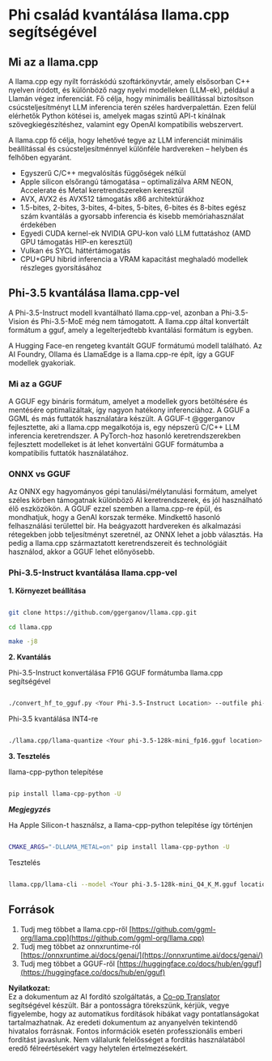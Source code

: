 <!--
CO_OP_TRANSLATOR_METADATA:
{
  "original_hash": "462bddc47427d8785f3c9fd817b346fe",
  "translation_date": "2025-05-09T14:16:50+00:00",
  "source_file": "md/01.Introduction/04/UsingLlamacppQuantifyingPhi.md",
  "language_code": "hu"
}
-->
# **Phi család kvantálása llama.cpp segítségével**

## **Mi az a llama.cpp**

A llama.cpp egy nyílt forráskódú szoftárkönyvtár, amely elsősorban C++ nyelven íródott, és különböző nagy nyelvi modelleken (LLM-ek), például a Llamán végez inferenciát. Fő célja, hogy minimális beállítással biztosítson csúcsteljesítményt LLM inferencia terén széles hardverpalettán. Ezen felül elérhetők Python kötései is, amelyek magas szintű API-t kínálnak szövegkiegészítéshez, valamint egy OpenAI kompatibilis webszervert.

A llama.cpp fő célja, hogy lehetővé tegye az LLM inferenciát minimális beállítással és csúcsteljesítménnyel különféle hardvereken – helyben és felhőben egyaránt.

- Egyszerű C/C++ megvalósítás függőségek nélkül
- Apple silicon elsőrangú támogatása – optimalizálva ARM NEON, Accelerate és Metal keretrendszereken keresztül
- AVX, AVX2 és AVX512 támogatás x86 architektúrákhoz
- 1.5-bites, 2-bites, 3-bites, 4-bites, 5-bites, 6-bites és 8-bites egész szám kvantálás a gyorsabb inferencia és kisebb memóriahasználat érdekében
- Egyedi CUDA kernel-ek NVIDIA GPU-kon való LLM futtatáshoz (AMD GPU támogatás HIP-en keresztül)
- Vulkan és SYCL háttértámogatás
- CPU+GPU hibrid inferencia a VRAM kapacitást meghaladó modellek részleges gyorsításához

## **Phi-3.5 kvantálása llama.cpp-vel**

A Phi-3.5-Instruct modell kvantálható llama.cpp-vel, azonban a Phi-3.5-Vision és Phi-3.5-MoE még nem támogatott. A llama.cpp által konvertált formátum a gguf, amely a legelterjedtebb kvantálási formátum is egyben.

A Hugging Face-en rengeteg kvantált GGUF formátumú modell található. Az AI Foundry, Ollama és LlamaEdge is a llama.cpp-re épít, így a GGUF modellek gyakoriak.

### **Mi az a GGUF**

A GGUF egy bináris formátum, amelyet a modellek gyors betöltésére és mentésére optimalizáltak, így nagyon hatékony inferenciához. A GGUF a GGML és más futtatók használatára készült. A GGUF-t @ggerganov fejlesztette, aki a llama.cpp megalkotója is, egy népszerű C/C++ LLM inferencia keretrendszer. A PyTorch-hoz hasonló keretrendszerekben fejlesztett modelleket is át lehet konvertálni GGUF formátumba a kompatibilis futtatók használatához.

### **ONNX vs GGUF**

Az ONNX egy hagyományos gépi tanulási/mélytanulási formátum, amelyet széles körben támogatnak különböző AI keretrendszerek, és jól használható élő eszközökön. A GGUF ezzel szemben a llama.cpp-re épül, és mondhatjuk, hogy a GenAI korszak terméke. Mindkettő hasonló felhasználási területtel bír. Ha beágyazott hardvereken és alkalmazási rétegekben jobb teljesítményt szeretnél, az ONNX lehet a jobb választás. Ha pedig a llama.cpp származtatott keretrendszereit és technológiáit használod, akkor a GGUF lehet előnyösebb.

### **Phi-3.5-Instruct kvantálása llama.cpp-vel**

**1. Környezet beállítása**


```bash

git clone https://github.com/ggerganov/llama.cpp.git

cd llama.cpp

make -j8

```


**2. Kvantálás**

Phi-3.5-Instruct konvertálása FP16 GGUF formátumba llama.cpp segítségével


```bash

./convert_hf_to_gguf.py <Your Phi-3.5-Instruct Location> --outfile phi-3.5-128k-mini_fp16.gguf

```

Phi-3.5 kvantálása INT4-re


```bash

./llama.cpp/llama-quantize <Your phi-3.5-128k-mini_fp16.gguf location> ./gguf/phi-3.5-128k-mini_Q4_K_M.gguf Q4_K_M

```


**3. Tesztelés**

llama-cpp-python telepítése


```bash

pip install llama-cpp-python -U

```

***Megjegyzés***

Ha Apple Silicon-t használsz, a llama-cpp-python telepítése így történjen


```bash

CMAKE_ARGS="-DLLAMA_METAL=on" pip install llama-cpp-python -U

```

Tesztelés


```bash

llama.cpp/llama-cli --model <Your phi-3.5-128k-mini_Q4_K_M.gguf location> --prompt "<|user|>\nCan you introduce .NET<|end|>\n<|assistant|>\n"  --gpu-layers 10

```



## **Források**

1. Tudj meg többet a llama.cpp-ről [https://github.com/ggml-org/llama.cpp](https://github.com/ggml-org/llama.cpp)
2. Tudj meg többet az onnxruntime-ról [https://onnxruntime.ai/docs/genai/](https://onnxruntime.ai/docs/genai/)
3. Tudj meg többet a GGUF-ről [https://huggingface.co/docs/hub/en/gguf](https://huggingface.co/docs/hub/en/gguf)

**Nyilatkozat:**  
Ez a dokumentum az AI fordító szolgáltatás, a [Co-op Translator](https://github.com/Azure/co-op-translator) segítségével készült. Bár a pontosságra törekszünk, kérjük, vegye figyelembe, hogy az automatikus fordítások hibákat vagy pontatlanságokat tartalmazhatnak. Az eredeti dokumentum az anyanyelvén tekintendő hivatalos forrásnak. Fontos információk esetén professzionális emberi fordítást javaslunk. Nem vállalunk felelősséget a fordítás használatából eredő félreértésekért vagy helytelen értelmezésekért.